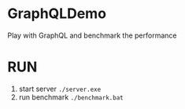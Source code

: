 # GraphQLDemo
Play with GraphQL and benchmark the performance

# RUN
1. start server `./server.exe`
2. run benchmark `./benchmark.bat`
